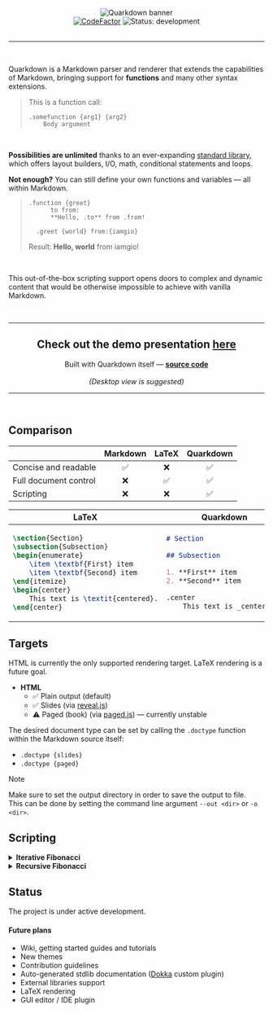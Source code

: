 <p align="center">
  <picture>
    <source media="(prefers-color-scheme: dark)" srcset="https://github.com/user-attachments/assets/8f705eb8-8405-4e02-8e84-50eaaba7f5df">
    <source media="(prefers-color-scheme: light)" srcset="https://github.com/user-attachments/assets/68dfb3bf-9466-44f3-b220-7067322c4887">
    <img alt="Quarkdown banner" src="https://github.com/user-attachments/assets/68dfb3bf-9466-44f3-b220-7067322c4887">
  </picture>
  <br>
  <a href="https://www.codefactor.io/repository/github/iamgio/quarkdown"><img alt="CodeFactor" src="https://www.codefactor.io/repository/github/iamgio/quarkdown/badge/main"></a>
  <img alt="Status: development" src="https://img.shields.io/badge/status-development-blue">
  <br>&nbsp;
  <hr>
</p>

<br>

Quarkdown is a Markdown parser and renderer that extends the capabilities of Markdown, bringing support for **functions** and many other syntax extensions.

> This is a function call:
> ```
> .somefunction {arg1} {arg2}
>     Body argument
> ```

<br>

**Possibilities are unlimited** thanks to an ever-expanding [standard library](stdlib/src/main/kotlin/eu/iamgio/quarkdown/stdlib),
which offers layout builders, I/O, math, conditional statements and loops.

**Not enough?** You can still define your own functions and variables — all within Markdown.

> ```
> .function {greet}
>	    to from:
>	    **Hello, .to** from .from!
>	 
>	.greet {world} from:{iamgio}
> ```
> Result: **Hello, world** from iamgio!

<br>

This out-of-the-box scripting support opens doors to complex and dynamic content that would be otherwise impossible
to achieve with vanilla Markdown.

&nbsp;

---

<h2 align="center">Check out the demo presentation <a href="https://iamgio.eu/quarkdown/demo" target="_blank">here</a></h3>
<p align="center">
Built with Quarkdown itself — <a href="demo/demo.qmd" target="_blank"><strong>source code</strong></a>
<br><br>
<em>(Desktop view is suggested)</em>
</p>

---

&nbsp;

## Comparison

|                       |      Markdown      |       LaTeX        |     Quarkdown      |
|-----------------------|:------------------:|:------------------:|:------------------:|
| Concise and readable  | :white_check_mark: |        :x:         | :white_check_mark: |
| Full document control |        :x:         | :white_check_mark: | :white_check_mark: |
| Scripting             |        :x:         |        :x:         | :white_check_mark: |

<table>
  <thead>
    <tr>
      <th>LaTeX</th>
      <th>Quarkdown</th>
    </tr>
  </thead>
  <tbody>
    <tr>
      <td>

```latex
\section{Section}
\subsection{Subsection}
\begin{enumerate}
    \item \textbf{First} item
    \item \textbf{Second} item
\end{itemize}
\begin{center}
    This text is \textit{centered}.
\end{center}
```

</td>
<td>

```markdown
# Section

## Subsection

1. **First** item
2. **Second** item

.center
    This text is _centered_.
```

</td>
</tr>
</tbody>
</table>

## Targets

HTML is currently the only supported rendering target. LaTeX rendering is a future goal.

- **HTML**
  - :white_check_mark: Plain output (default)
  - :white_check_mark: Slides (via [reveal.js](https://revealjs.com))
  - :warning: Paged (book) (via [paged.js](https://pagedjs.org)) — currently unstable

The desired document type can be set by calling the `.doctype` function within the Markdown source itself:
- `.doctype {slides}`
- `.doctype {paged}`

> [!NOTE]
> Make sure to set the output directory in order to save the output to file.    
> This can be done by setting the command line argument `--out <dir>` or `-o <dir>`. 

## Scripting

<details>
<summary><strong>Iterative Fibonacci</strong></summary>

```
.var {t1} {0}
.var {t2} {1}

.table
    .foreach {0..8}
        n:
        | $ F_{.n} $ |
        |:----------:|
        |    .t1     |
        .var {tmp} {.sum {.t1} {.t2}}
        .var {t1} {.t2}
        .var {t2} {.tmp}
```

| $F_0$ | $F_1$ | $F_2$ | $F_3$ | $F_4$ | $F_5$ | $F_6$ | $F_7$ | $F_8$ |
|:-----:|:-----:|:-----:|:-----:|:-----:|:-----:|:-----:|:-----:|:-----:|
|   0   |   1   |   1   |   2   |   3   |   5   |   8   |  13   |  21   |

</details>

<details>
<summary><strong>Recursive Fibonacci</strong></summary>

> The recursive approach is significantly slower than the iterative one.

```
.function {fib}
    n:
    .if { .islower {.n} than:{2} }
        .n
    .ifnot { .islower {.n} than:{2} }
        .sum {
            .fib { .subtract {.n} {1} }
        } {
            .fib { .subtract {.n} {2} }
        }
  
.table
    .foreach {0..8}
        | $ F_{.1} $ |
        |:----------:|
        | .fib {.1}  |
```

| $F_0$ | $F_1$ | $F_2$ | $F_3$ | $F_4$ | $F_5$ | $F_6$ | $F_7$ | $F_8$ |
|:-----:|:-----:|:-----:|:-----:|:-----:|:-----:|:-----:|:-----:|:-----:|
|   0   |   1   |   1   |   2   |   3   |   5   |   8   |  13   |  21   |

</details>

## Status

The project is under active development.

#### Future plans

- Wiki, getting started guides and tutorials
- New themes
- Contribution guidelines
- Auto-generated stdlib documentation ([Dokka](https://github.com/Kotlin/dokka) custom plugin)
- External libraries support
- LaTeX rendering
- GUI editor / IDE plugin

